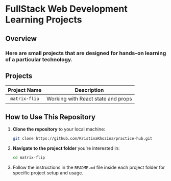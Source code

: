 # FullStack Web Development Learning Projects

## Overview 
### Here are small projects that are designed for hands-on learning of a particular technology.

## Projects

|Project Name          |Description                                |
|:--------------------:|:-----------------------------------------:|
| `matrix-flip`        | Working with React state and props        |

## How to Use This Repository

1. **Clone the repository** to your local machine:
   ```bash
   git clone https://github.com/KristinaKhozina/practice-hub.git
   ```
2. **Navigate to the project folder** you're interested in:
   ```bash
   cd matrix-flip
   ```
3. Follow the instructions in the `README.md` file inside each project folder for specific project setup and usage.

